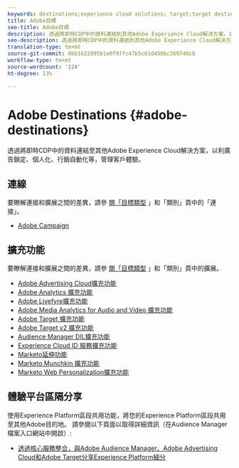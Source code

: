 ```yaml
---
keywords: destinations;experience cloud solutions; target;target destination; ad cloud; advertising cloud; audience manager; adobe target destination; target; audience manager destination;
title: Adobe目標
seo-title: Adobe目標
description: 透過將即時CDP中的資料連結到其他Adobe Experience Cloud解決方案，以利廣告鎖定、個人化、行銷自動化等，管理客戶體驗
seo-description: 透過將即時CDP中的資料連結到其他Adobe Experience Cloud解決方案，以利廣告鎖定、個人化、行銷自動化等，管理客戶體驗
translation-type: tm+mt
source-git-commit: 0bb1622895b1e0f97fc47b5c61d456bc369746c8
workflow-type: tm+mt
source-wordcount: '224'
ht-degree: 13%

---
```



# Adobe Destinations {#adobe-destinations}

透過將即時CDP中的資料連結至其他Adobe Experience Cloud解決方案，以利廣告鎖定、個人化、行銷自動化等，管理客戶體驗。

## 連線

要瞭解連接和擴展之間的差異，請參 [閱「目標類型](../../destination-types.md#connections) 」和「類別」頁中的「連接」。

- [Adobe Campaign](../email-marketing/adobe-campaign.md)

## 擴充功能

要瞭解連接和擴展之間的差異，請參 [閱「目標類型](../../destination-types.md#extensions) 」和「類別」頁中的擴展。

- [Adobe Advertising Cloud擴充功能](../advertising/adobe-advertising-cloud.md)
- [Adobe Analytics 擴充功能](../analytics/adobe-analytics.md)
- [Adobe Livefyre擴充功能](../social/adobe-livefyre.md)
- [Adobe Media Analytics for Audio and Video 擴充功能](../analytics/adobe-video-analytics.md)
- [Adobe Target 擴充功能](../personalization/adobe-target.md)
- [Adobe Target v2 擴充功能](../personalization/adobe-target-v2.md)
- [Audience Manager DIL擴充功能](../data-management/aam-dil-extension.md)
- [Experience Cloud ID 服務擴充功能](../personalization/adobe-ecid.md)
- [Marketo延伸功能](../email/marketo.md)
- [Marketo Munchkin 擴充功能](../email/marketo-munchkin.md)
- [Marketo Web Personalization擴充功能](../personalization/marketo-web-personalization.md)

## 體驗平台區隔分享

使用Experience Platform區段共用功能，將您的Experience Platform區段共用至其他Adobe目的地。 請參閱以下頁面以取得詳細資訊（在Audience Manager檔案入口網站中開啟）:

- [透過核心服務整合，與Adobe Audience Manager、Adobe Advertising Cloud和Adobe Target分享Experience Platform細分](https://experienceleague.adobe.com/docs/audience-manager/user-guide/implementation-integration-guides/integration-experience-platform/aam-aep-audience-sharing.html)